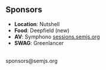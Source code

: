##  Sponsors

- **Location**: Nutshell
- **Food**: Deepfield (new)
- **AV**: Symphono [sessions.semjs.org](http://sessions.semjs.org)
- **SWAG**: Greenlancer

<br />
sponsors@semjs.org
